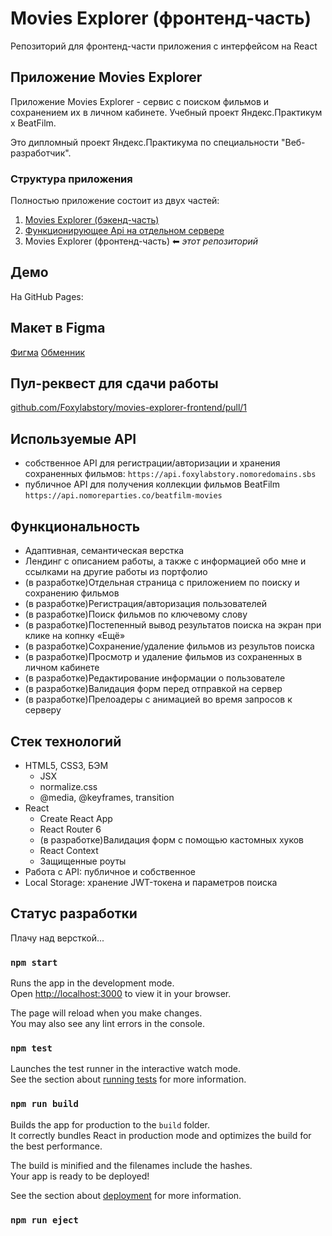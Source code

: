 # Movies Explorer (фронтенд-часть)

Репозиторий для фронтенд-части приложения с интерфейсом на React

## Приложение Movies Explorer

Приложение Movies Explorer - сервис с поиском фильмов и сохранением их в личном кабинете. Учебный проект Яндекс.Практикум х BeatFilm.

Это дипломный проект Яндекс.Практикума по специальности "Веб-разработчик".

### Структура приложения

Полностью приложение состоит из двух частей:

1. [Movies Explorer (бэкенд-часть)](https://github.com/Foxylabstory/movies-explorer-api)
2. [Функционирующее Api на отдельном сервере](https://api.foxylabstory.nomoredomains.sbs)
2. Movies Explorer (фронтенд-часть) ⬅ _этот репозиторий_

## Демо

На GitHub Pages: []()

## Макет в Figma

[Фигма](<https://www.figma.com/file/iugITBCFQn7QdIqLy4Bbj8/Diploma>)
[Обменник](https://disk.yandex.ru/d/MDXSRaZOMyN5FQ)

## Пул-реквест для сдачи работы

[github.com/Foxylabstory/movies-explorer-frontend/pull/1](https://github.com/Foxylabstory/movies-explorer-frontend/pull/1)

## Используемые API
- собственное API для регистрации/авторизации и хранения сохраненных фильмов: `https://api.foxylabstory.nomoredomains.sbs`
- публичное API для получения коллекции фильмов BeatFilm `https://api.nomoreparties.co/beatfilm-movies`

## Функциональность

- Адаптивная, семантическая верстка
- Лендинг с описанием работы, а также с информацией обо мне и ссылками на другие работы из портфолио
- (в разработке)Отдельная страница с приложением по поиску и сохранению фильмов
- (в разработке)Регистрация/авторизация пользователей
- (в разработке)Поиск фильмов по ключевому слову
- (в разработке)Постепенный вывод результатов поиска на экран при клике на копнку «Ещё»
- (в разработке)Сохранение/удаление фильмов из результов поиска
- (в разработке)Просмотр и удаление фильмов из сохраненных в личном кабинете
- (в разработке)Редактирование информации о пользователе
- (в разработке)Валидация форм перед отправкой на сервер
- (в разработке)Прелоадеры с анимацией во время запросов к серверу

## Стек технологий

- HTML5, CSS3, БЭМ
  - JSX
  - normalize.css
  - @media, @keyframes, transition
- React
  - Create React App
  - React Router 6
  - (в разработке)Валидация форм с помощью кастомных хуков
  - React Context
  - Защищенные роуты
- Работа с API: публичное и собственное
- Local Storage: хранение JWT-токена и параметров поиска

## Статус разработки

Плачу над версткой...


### `npm start`

Runs the app in the development mode.\
Open [http://localhost:3000](http://localhost:3000) to view it in your browser.

The page will reload when you make changes.\
You may also see any lint errors in the console.

### `npm test`

Launches the test runner in the interactive watch mode.\
See the section about [running tests](https://facebook.github.io/create-react-app/docs/running-tests) for more information.

### `npm run build`

Builds the app for production to the `build` folder.\
It correctly bundles React in production mode and optimizes the build for the best performance.

The build is minified and the filenames include the hashes.\
Your app is ready to be deployed!

See the section about [deployment](https://facebook.github.io/create-react-app/docs/deployment) for more information.

### `npm run eject`

